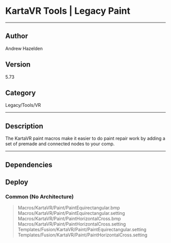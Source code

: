 # KartaVR Tools | Legacy Paint
___

## Author
Andrew Hazelden

## Version
5.73

## Category
Legacy/Tools/VR

___

## Description
<p>The KartaVR paint macros make it easier to do paint repair work by adding a set of premade and connected nodes to your comp.</p>

___

## Dependencies

## Deploy

### Common (No Architecture)

> Macros/KartaVR/Paint/PaintEquirectangular.bmp  
> Macros/KartaVR/Paint/PaintEquirectangular.setting  
> Macros/KartaVR/Paint/PaintHorizontalCross.bmp  
> Macros/KartaVR/Paint/PaintHorizontalCross.setting  
> Templates/Fusion/KartaVR/Paint/PaintEquirectangular.setting  
> Templates/Fusion/KartaVR/Paint/PaintHorizontalCross.setting  
